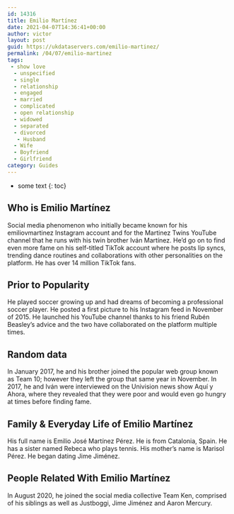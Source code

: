 ```yaml
---
id: 14316
title: Emilio Martínez
date: 2021-04-07T14:36:41+00:00
author: victor
layout: post
guid: https://ukdataservers.com/emilio-martinez/
permalink: /04/07/emilio-martinez
tags:
 - show love
  - unspecified
  - single
  - relationship
  - engaged
  - married
  - complicated
  - open relationship
  - widowed
  - separated
  - divorced
   - Husband
  - Wife
  - Boyfriend
  - Girlfriend
category: Guides
---
```


* some text
{: toc}


## Who is Emilio Martínez



Social media phenomenon who initially became known for his emiliovmartinez Instagram account and for the Martinez Twins YouTube channel that he runs with his twin brother Iván Martínez. He&#8217;d go on to find even more fame on his self-titled TikTok account where he posts lip syncs, trending dance routines and collaborations with other personalities on the platform. He has over 14 million TikTok fans. 

                
                
                
## Prior to Popularity



He played soccer growing up and had dreams of becoming a professional soccer player. He posted a first picture to his Instagram feed in November of 2015. He launched his YouTube channel thanks to his friend Rubén Beasley&#8217;s advice and the two have collaborated on the platform multiple times. 

                
                
                
## Random data



In January 2017, he and his brother joined the popular web group known as Team 10; however they left the group that same year in November. In 2017, he and Iván were interviewed on the Univision news show Aquí y Ahora, where they revealed that they were poor and would even go hungry at times before finding fame. 

                
                
                
## Family & Everyday Life of Emilio Martínez



His full name is Emilio José Martínez Pérez. He is from Catalonia, Spain. He has a sister named Rebeca who plays tennis. His mother&#8217;s name is Marisol Pérez. He began dating Jime Jiménez. 

                
                
                
## People Related With Emilio Martínez



In August 2020, he joined the social media collective Team Ken, comprised of his siblings as well as Justboggi, Jime Jiménez and Aaron Mercury.

                
              
            
          
          
          